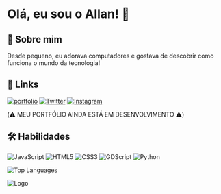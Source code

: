 # Olá, eu sou o Allan! 👋


## 🚀 Sobre mim
Desde pequeno, eu adorava computadores e gostava de descobrir como funciona o mundo da tecnologia! 


## 🔗 Links
[![portfolio](https://img.shields.io/badge/my_portfolio-000?style=for-the-badge&logo=ko-fi&logoColor=white)](https://katherineoelsner.com/)
[![Twitter](https://img.shields.io/badge/Twitter-1DA1F2?style=for-the-badge&logo=twitter&logoColor=white)](https://twitter.com/seu_twitter)
[![Instagram](https://img.shields.io/badge/Instagram-E4405F?style=for-the-badge&logo=instagram&logoColor=white)](https://www.instagram.com/allan.gab0?igsh=anIwdnFxYmZ0dm5v)

(⚠️ MEU PORTFÓLIO AINDA ESTÁ EM DESENVOLVIMENTO ⚠️)

## 🛠 Habilidades

![JavaScript](https://img.shields.io/badge/JavaScript-F7DF1E?style=for-the-badge&logo=javascript&logoColor=black)
![HTML5](https://img.shields.io/badge/HTML5-E34F26?style=for-the-badge&logo=html5&logoColor=white)
![CSS3](https://img.shields.io/badge/CSS3-1572B6?style=for-the-badge&logo=css3&logoColor=white)
![GDScript](https://img.shields.io/badge/GDScript-FF6600?style=for-the-badge&logo=godot&logoColor=white)
![Python](https://img.shields.io/badge/Python-3776AB?style=for-the-badge&logo=python&logoColor=white)


![Top Languages](https://github-readme-stats.vercel.app/api/top-langs/?username=AllanzitoModz999&layout=compact&theme=radical)


![Logo](https://user-images.githubusercontent.com/74038190/212281763-e6ecd7ef-c4aa-45b6-a97c-f33f6bb592bd.gif)

